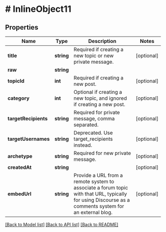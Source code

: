 # # InlineObject11

## Properties

Name | Type | Description | Notes
------------ | ------------- | ------------- | -------------
**title** | **string** | Required if creating a new topic or new private message. | [optional]
**raw** | **string** |  |
**topicId** | **int** | Required if creating a new post. | [optional]
**category** | **int** | Optional if creating a new topic, and ignored if creating a new post. | [optional]
**targetRecipients** | **string** | Required for private message, comma separated. | [optional]
**targetUsernames** | **string** | Deprecated. Use target_recipients instead. | [optional]
**archetype** | **string** | Required for new private message. | [optional]
**createdAt** | **string** |  | [optional]
**embedUrl** | **string** | Provide a URL from a remote system to associate a forum topic with that URL, typically for using Discourse as a comments system for an external blog. | [optional]

[[Back to Model list]](../../README.md#models) [[Back to API list]](../../README.md#endpoints) [[Back to README]](../../README.md)
